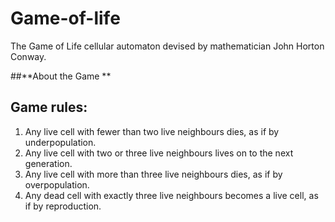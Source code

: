 # Game-of-life
The Game of Life cellular automaton devised by mathematician John Horton Conway. 

##**About the Game **


## **Game rules:**
1. Any live cell with fewer than two live neighbours dies, as if by underpopulation.
2. Any live cell with two or three live neighbours lives on to the next generation.
3. Any live cell with more than three live neighbours dies, as if by overpopulation.
4. Any dead cell with exactly three live neighbours becomes a live cell, as if by reproduction.

